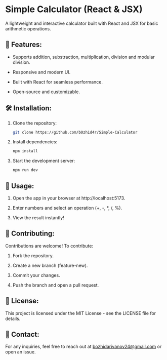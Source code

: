 # Simple Calculator (React & JSX)

A lightweight and interactive calculator built with React and JSX for basic arithmetic operations.

## 🚀 Features:

- Supports addition, substraction, multiplication, division and modular division.

- Responsive and modern UI.

- Built with React for seamless performance.

- Open-source and customizable.

## 🛠 Installation:

1. Clone the repository:
   ```sh
   git clone https://github.com/b0zh1d4r/Simple-Calculator

2. Install dependencies:
   ```sh
   npm install

3. Start the development server:
   ```sh
   npm run dev

## 🧮 Usage:

1. Open the app in your browser at http://localhost:5173.

2. Enter numbers and select an operation (+, -, *, /, %).

3. View the result instantly!

## 🤝 Contributing:

Contributions are welcome! To contribute:

1. Fork the repository.

2. Create a new branch (feature-new).

3. Commit your changes.

4. Push the branch and open a pull request.

## 📜 License:

This project is licensed under the MIT License - see the LICENSE file for details.

## 📧 Contact:

For any inquiries, feel free to reach out at bozhidarivanov24@gmail.com or open an issue.
